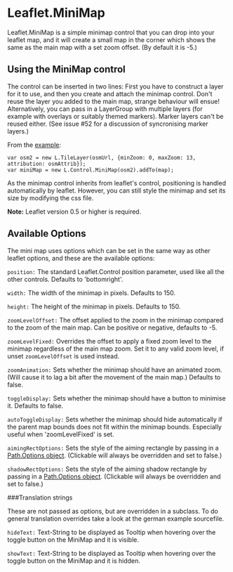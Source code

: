 # Leaflet.MiniMap

Leaflet.MiniMap is a simple minimap control that you can drop into your leaflet map, and it will create a small map in the corner which shows the same as the main map with a set zoom offset. (By default it is -5.)

## Using the MiniMap control

The control can be inserted in two lines: First you have to construct a layer for it to use, and then you create and attach the minimap control. Don't reuse the layer you added to the main map, strange behaviour will ensue! Alternatively, you can pass in a LayerGroup with multiple layers (for example with overlays or suitably themed markers). Marker layers can't be reused either. (See issue #52 for a discussion of syncronising marker layers.)

From the [example](http://norkart.github.com/Leaflet-MiniMap/example.html):

    var osm2 = new L.TileLayer(osmUrl, {minZoom: 0, maxZoom: 13, attribution: osmAttrib});
    var miniMap = new L.Control.MiniMap(osm2).addTo(map);

As the minimap control inherits from leaflet's control, positioning is handled automatically by leaflet. However, you can still style the minimap and set its size by modifying the css file.

**Note:** Leaflet version 0.5 or higher is required.

## Available Options
 The mini map uses options which can be set in the same way as other leaflet options, and these are the available options:

`position:` The standard Leaflet.Control position parameter, used like all the other controls. Defaults to 'bottomright'.

`width:` The width of the minimap in pixels. Defaults to 150.

`height:` The height of the minimap in pixels. Defaults to 150.

`zoomLevelOffset:` The offset applied to the zoom in the minimap compared to the zoom of the main map. Can be positive or negative, defaults to -5.

`zoomLevelFixed:` Overrides the offset to apply a fixed zoom level to the minimap regardless of the main map zoom. Set it to any valid zoom level, if unset `zoomLevelOffset` is used instead.

`zoomAnimation:` Sets whether the minimap should have an animated zoom. (Will cause it to lag a bit after the movement of the main map.) Defaults to false.

`toggleDisplay:` Sets whether the minimap should have a button to minimise it. Defaults to false.

`autoToggleDisplay:` Sets whether the minimap should hide automatically if the parent map bounds does not fit within the minimap bounds. Especially useful when 'zoomLevelFixed' is set.

`aimingRectOptions:` Sets the style of the aiming rectangle by passing in a [Path.Options object](http://leafletjs.com/reference.html#path-options). (Clickable will always be overridden and set to false.)

`shadowRectOptions:` Sets the style of the aiming shadow rectangle by passing in a [Path.Options object](http://leafletjs.com/reference.html#path-options). (Clickable will always be overridden and set to false.)

###Translation strings

These are not passed as options, but are overridden in a subclass. To do general translation overrides take a look at the german example sourcefile.

`hideText:` Text-String to be displayed as Tooltip when hovering over the toggle button on the MiniMap and it is visible.

`showText:` Text-String to be displayed as Tooltip when hovering over the toggle button on the MiniMap and it is hidden.
